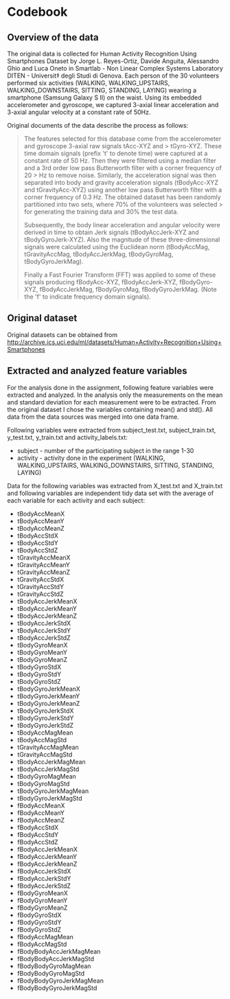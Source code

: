 # Codebook

## Overview of the data

The original data is collected for Human Activity Recognition Using Smartphones Dataset by Jorge L. Reyes-Ortiz, Davide Anguita, Alessandro Ghio and Luca Oneto in Smartlab - Non Linear Complex Systems Laboratory DITEN - Universit‡ degli Studi di Genova. Each person of the 30 volunteers performed six activities (WALKING, WALKING_UPSTAIRS, WALKING_DOWNSTAIRS, SITTING, STANDING, LAYING) wearing a smartphone (Samsung Galaxy S II) on the waist. Using its embedded accelerometer and gyroscope, we captured 3-axial linear acceleration and 3-axial angular velocity at a constant rate of 50Hz.

Original documents of the data describe the process as follows:

> The features selected for this database come from the accelerometer and gyroscope 3-axial raw signals tAcc-XYZ and > tGyro-XYZ. These time domain signals (prefix 't' to denote time) were captured at a constant rate of 50 Hz. Then
> they were filtered using a median filter and a 3rd order low pass Butterworth filter with a corner frequency of 20 > Hz to remove noise. Similarly, the acceleration signal was then separated into body and gravity acceleration 
> signals (tBodyAcc-XYZ and tGravityAcc-XYZ) using another low pass Butterworth filter with a corner frequency of 
> 0.3 Hz. The obtained dataset has been randomly partitioned into two sets, where 70% of the volunteers was selected > for generating the training data and 30% the test data. 
> 
> Subsequently, the body linear acceleration and angular velocity were derived in time to obtain Jerk signals 
> (tBodyAccJerk-XYZ and tBodyGyroJerk-XYZ). Also the magnitude of these three-dimensional signals were calculated 
> using the Euclidean norm (tBodyAccMag, tGravityAccMag, tBodyAccJerkMag, tBodyGyroMag, tBodyGyroJerkMag). 
> 
> Finally a Fast Fourier Transform (FFT) was applied to some of these signals producing fBodyAcc-XYZ, 
> fBodyAccJerk-XYZ, fBodyGyro-XYZ, fBodyAccJerkMag, fBodyGyroMag, fBodyGyroJerkMag. (Note the 'f' to indicate 
> frequency domain signals).

## Original dataset

Original datasets can be obtained from http://archive.ics.uci.edu/ml/datasets/Human+Activity+Recognition+Using+Smartphones

## Extracted and analyzed feature variables

For the analysis done in the assignment, following feature variables were extracted and analyzed. In the analysis only the measurements on the mean and standard deviation for each measurement were to be extracted. From the original dataset I chose the variables containing mean() and std(). All data from the data sources was merged into one data frame.

Following variables were extracted from subject_test.txt, subject_train.txt, y_test.txt, y_train.txt and activity_labels.txt:

* subject - number of the participating subject in the range 1-30
* activity - activity done in the experiment (WALKING, WALKING_UPSTAIRS, WALKING_DOWNSTAIRS, SITTING, STANDING, LAYING)

Data for the following variables was extracted from X_test.txt and X_train.txt and following variables are independent tidy data set with the average of each variable for each activity and each subject:

* tBodyAccMeanX
* tBodyAccMeanY
* tBodyAccMeanZ
* tBodyAccStdX
* tBodyAccStdY
* tBodyAccStdZ
* tGravityAccMeanX
* tGravityAccMeanY
* tGravityAccMeanZ
* tGravityAccStdX
* tGravityAccStdY
* tGravityAccStdZ
* tBodyAccJerkMeanX
* tBodyAccJerkMeanY
* tBodyAccJerkMeanZ
* tBodyAccJerkStdX
* tBodyAccJerkStdY
* tBodyAccJerkStdZ
* tBodyGyroMeanX
* tBodyGyroMeanY
* tBodyGyroMeanZ
* tBodyGyroStdX
* tBodyGyroStdY
* tBodyGyroStdZ
* tBodyGyroJerkMeanX
* tBodyGyroJerkMeanY
* tBodyGyroJerkMeanZ
* tBodyGyroJerkStdX
* tBodyGyroJerkStdY
* tBodyGyroJerkStdZ
* tBodyAccMagMean
* tBodyAccMagStd
* tGravityAccMagMean
* tGravityAccMagStd
* tBodyAccJerkMagMean
* tBodyAccJerkMagStd
* tBodyGyroMagMean
* tBodyGyroMagStd
* tBodyGyroJerkMagMean
* tBodyGyroJerkMagStd
* fBodyAccMeanX
* fBodyAccMeanY
* fBodyAccMeanZ
* fBodyAccStdX
* fBodyAccStdY
* fBodyAccStdZ
* fBodyAccJerkMeanX
* fBodyAccJerkMeanY
* fBodyAccJerkMeanZ
* fBodyAccJerkStdX
* fBodyAccJerkStdY
* fBodyAccJerkStdZ
* fBodyGyroMeanX
* fBodyGyroMeanY
* fBodyGyroMeanZ
* fBodyGyroStdX
* fBodyGyroStdY
* fBodyGyroStdZ
* fBodyAccMagMean
* fBodyAccMagStd
* fBodyBodyAccJerkMagMean
* fBodyBodyAccJerkMagStd
* fBodyBodyGyroMagMean
* fBodyBodyGyroMagStd
* fBodyBodyGyroJerkMagMean
* fBodyBodyGyroJerkMagStd
